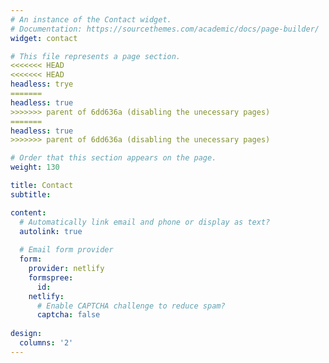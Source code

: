 ```yaml
---
# An instance of the Contact widget.
# Documentation: https://sourcethemes.com/academic/docs/page-builder/
widget: contact

# This file represents a page section.
<<<<<<< HEAD
<<<<<<< HEAD
headless: trye
=======
headless: true
>>>>>>> parent of 6dd636a (disabling the unecessary pages)
=======
headless: true
>>>>>>> parent of 6dd636a (disabling the unecessary pages)

# Order that this section appears on the page.
weight: 130

title: Contact
subtitle:

content:
  # Automatically link email and phone or display as text?
  autolink: true
  
  # Email form provider
  form:
    provider: netlify
    formspree:
      id:
    netlify:
      # Enable CAPTCHA challenge to reduce spam?
      captcha: false
  
design:
  columns: '2'
---
```

